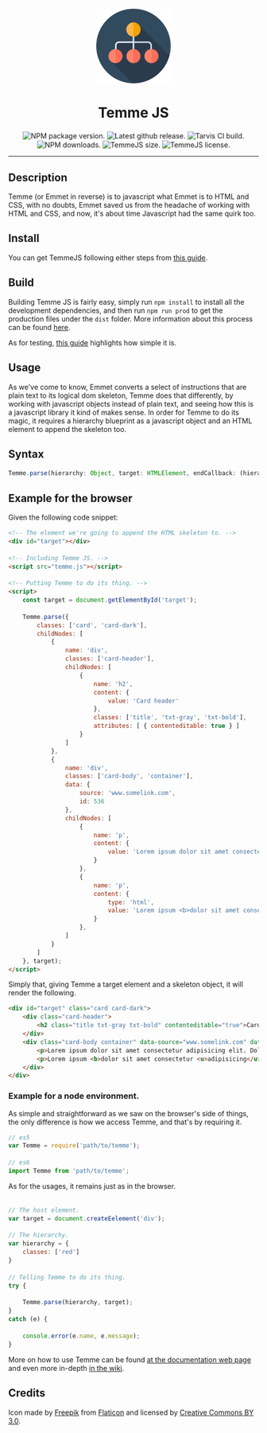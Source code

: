 <p align="center">
    <img src="docs/assets/img/logo.svg" width=150 />
    <h1 align="center">Temme JS</h1>
    <p align="center">
        <img align="center" src="https://img.shields.io/npm/v/temmejs.svg" alt="NPM package version.">
        <img align="center" src="https://img.shields.io/github/release/EOussama/temmejs.svg" alt="Latest github release.">
        <img align="center" src="https://img.shields.io/travis/com/EOussama/temmejs.svg" alt="Tarvis CI build.">
        <img align="center" src="https://img.shields.io/npm/dt/temmejs.svg" alt="NPM downloads.">
        <img align="center" src="https://img.shields.io/github/size/EOussama/temmejs/dist/temme.js.svg" alt="TemmeJS size.">
        <img align="center" src="https://img.shields.io/github/license/EOussama/temmejs.svg" alt="TemmeJS license.">
    </p>
</p>

---


## Description

Temme (or Emmet in reverse) is to javascript what Emmet is to HTML and CSS, with no doubts, Emmet saved us from the headache of working with HTML and CSS, and now, it's about time Javascript had the same quirk too.


## Install

You can get TemmeJS following either steps from [this guide](https://github.com/EOussama/temmejs/wiki/Temme-install).


## Build

Building Temme JS is fairly easy, simply run `npm install` to install all the development dependencies, and then run `npm run prod` to get the production files under the `dist` folder. More information about this process can be found [here](https://github.com/EOussama/temmejs/wiki/Temme-build).

As for testing, [this guide](https://github.com/EOussama/temmejs/wiki/Temme-tests) highlights how simple it is.


## Usage

As we've come to know, Emmet converts a select of instructions that are plain text to its logical dom skeleton, Temme does that differently, by working with javascript objects instead of plain text, and seeing how this is a javascript library it kind of makes sense.
In order for Temme to do its magic, it requires a hierarchy blueprint as a javascript object and an HTML element to append the skeleton too.


## Syntax
```js
Temme.parse(hierarchy: Object, target: HTMLElement, endCallback: (hierarchy: Hierarchy) => void, nodeCallback: (temmeId: string, hierarchy: Hierarchy) => void);
```


## Example for the browser

Given the following code snippet:
```html
<!-- The element we're going to append the HTML skeleton to. -->
<div id="target"></div>

<!-- Including Temme JS. -->
<script src="temme.js"></script>

<!-- Putting Temme to do its thing. -->
<script>
    const target = document.getElementById('target');

    Temme.parse({
        classes: ['card', 'card-dark'],
        childNodes: [
            {
                name: 'div',
                classes: ['card-header'],
                childNodes: [
                    {
                        name: 'h2',
                        content: {
                            value: 'Card header'
                        },
                        classes: ['title', 'txt-gray', 'txt-bold'],
                        attributes: [ { contenteditable: true } ]
                    }
                ]
            },
            {
                name: 'div',
                classes: ['card-body', 'container'],
                data: {
                    source: 'www.somelink.com',
                    id: 536
                },
                childNodes: [
                    {
                        name: 'p',
                        content: {
                            value: 'Lorem ipsum dolor sit amet consectetur adipisicing elit. Dolores aspernatur deserunt assumenda in officiis dolore, perspiciatis nam soluta iste odit?',
                        }
                    },
                    {
                        name: 'p',
                        content: {
                            type: 'html',
                            value: 'Lorem ipsum <b>dolor sit amet consectetur <u>adipisicing</u></b> elit. Dolores aspernatur <span class="link">deserunt</span> assumenda in officiis dolore, <mark>perspiciatis</mark> nam soluta iste odit?',
                        }
                    },
                ]
            }
        ]
    }, target);
</script>
```

Simply that, giving Temme a target element and a skeleton object, it will render the following.

```html
<div id="target" class="card card-dark">
    <div class="card-header">
        <h2 class="title txt-gray txt-bold" contenteditable="true">Card header</h2>
    </div>
    <div class="card-body container" data-source="www.somelink.com" data-id="536">
        <p>Lorem ipsum dolor sit amet consectetur adipisicing elit. Dolores aspernatur deserunt assumenda in officiis dolore, perspiciatis nam soluta iste odit?</p>
        <p>Lorem ipsum <b>dolor sit amet consectetur <u>adipisicing</u></b> elit. Dolores aspernatur <span class="link">deserunt</span> assumenda in officiis dolore, <mark>perspiciatis</mark> nam soluta iste odit?</p>
    </div>
</div>
```

### Example for a node environment.

As simple and straightforward as we saw on the browser's side of things, the only difference is how we access Temme, and that's by requiring it.

```js
// es5
var Temme = require('path/to/temme');

// es6
import Temme from 'path/to/temme';
```

As for the usages, it remains just as in the browser.

```js

// The host element.
var target = document.createEelement('div');

// The hierarchy.
var hierarchy = {
    classes: ['red']
}

// Telling Temme to do its thing.
try {

    Temme.parse(hierarchy, target);
}
catch (e) {

    console.error(e.name, e.message);
}
```

More on how to use Temme can be found [at the documentation web page](https://eoussama.github.io/temmejs/) and even more in-depth [in the wiki](https://github.com/EOussama/temmejs/wiki).


## Credits

Icon made by [Freepik](https://www.freepik.com/) from [Flaticon](https://www.flaticon.com) and licensed by [Creative Commons BY 3.0](http://creativecommons.org/licenses/by/3.0/).
